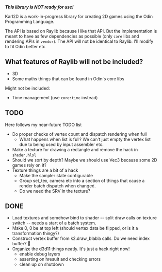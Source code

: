 ___This library is NOT ready for use!___

Karl2D is a work-in-progress library for creating 2D games using the Odin Programming Language.

The API is based on Raylib because I like that API. But the implementation is meant to have as few dependencies as possible (only `core` libs and rendering APIs in `vendor`). The API will not be identical to Raylib. I'll modify to fit Odin better etc.

## What features of Raylib will not be included?

* 3D
* Some maths things that can be found in Odin's core libs

Might not be included:
* Time management (use `core:time` instead)

## TODO

Here follows my near-future TODO list

* Do proper checks of vertex count and dispatch rendering when full
	* What happens when list is full? We can't just empty the vertex list due to being used by input assembler etc.
* Make a texture for drawing a rectangle and remove the hack in `shader.hlsl`
* Should we sort by depth? Maybe we should use Vec3 because some 2D games rely on it?
* Texture things are a bit of a hack
	* Make the sampler state configurable
	* Group set_tex, camera etc into a section of things that cause a render batch dispatch when changed.
	* Do we need the SRV in the texture?

## DONE

* Load textures and somehow bind to shader -- split draw calls on texture switch -- needs a start of a batch system.
* Make 0, 0 be at top left (should vertex data be flipped, or is it a transformation thingy?)
* Construct vertex buffer from k2.draw_blabla calls. Do we need index buffer? 🤷‍
* Organize the d3d11 things neatly. It's just a hack right now!
	* enable debug layers
	* asserting on hresult and checking errors
	* clean up on shutdown
